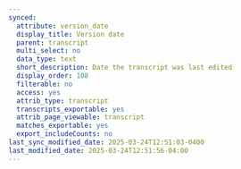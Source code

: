 ```yaml
---
synced:
  attribute: version_date
  display_title: Version date
  parent: transcript
  multi_select: no
  data_type: text
  short_description: Date the transcript was last edited
  display_order: 108
  filterable: no
  access: yes
  attrib_type: transcript
  transcripts_exportable: yes
  attrib_page_viewable: transcript
  matches_exportable: yes
  export_includeCounts: no
last_sync_modified_date: 2025-03-24T12:51:03-0400
last_modified_date: 2025-03-24T12:51:56-04:00
---
```

